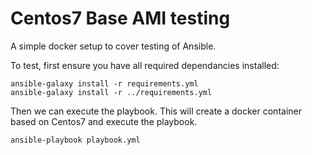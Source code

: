 # Centos7 Base AMI testing

A simple docker setup to cover testing of Ansible.

To test, first ensure you have all required dependancies installed: 
```
ansible-galaxy install -r requirements.yml
ansible-galaxy install -r ../requirements.yml
```

Then we can execute the playbook. This will create a docker container based on Centos7 and execute the playbook.
```
ansible-playbook playbook.yml
```